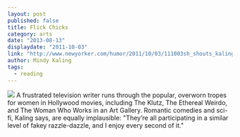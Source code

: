 ```yaml
---
layout: post
published: false
title: Flick Chicks
category: arts
date: "2013-08-13"
displaydate: "2011-10-03"
link: "http://www.newyorker.com/humor/2011/10/03/111003sh_shouts_kaling?printable=true&currentPage=all"
author: Mindy Kaling
tags: 
  - reading
---
```


![](http://upload.wikimedia.org/wikipedia/commons/2/2d/MindyKaling08.jpg)
A frustrated television writer runs through the popular, overworn tropes for women in Hollywood movies, including The Klutz, The Ethereal Weirdo, and The Woman Who Works in an Art Gallery. Romantic comedies and sci-fi, Kaling says, are equally implausible: "They’re all participating in a similar level of fakey razzle-dazzle, and I enjoy every second of it."